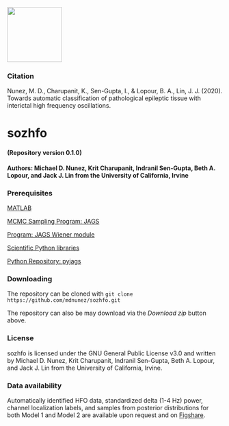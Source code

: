 <img src="./extra/Lopouratory.png" height="128"> 

### Citation

Nunez, M. D., Charupanit, K., Sen-Gupta, I., & Lopour, B. A., Lin, J. J. (2020).
Towards automatic classification of pathological epileptic tissue with interictal high frequency oscillations.




# sozhfo  
#### (Repository version 0.1.0)

**Authors: Michael D. Nunez, Krit Charupanit, Indranil Sen-Gupta, Beth A. Lopour, and Jack J. Lin from the University of California, Irvine**


### Prerequisites

[MATLAB](https://www.mathworks.com/)

[MCMC Sampling Program: JAGS](http://mcmc-jags.sourceforge.net/)

[Program: JAGS Wiener module](https://sourceforge.net/projects/jags-wiener/)

[Scientific Python libraries](https://www.continuum.io/downloads)

[Python Repository: pyjags](https://github.com/tmiasko/pyjags)


### Downloading

The repository can be cloned with `git clone https://github.com/mdnunez/sozhfo.git`

The repository can also be may download via the _Download zip_ button above.

### License

sozhfo is licensed under the GNU General Public License v3.0 and written by Michael D. Nunez, Krit Charupanit, Indranil Sen-Gupta, Beth A. Lopour, and Jack J. Lin from the University of California, Irvine.

### Data availability

Automatically identified HFO data, standardized delta (1-4 Hz) power, channel localization labels, and samples from posterior distributions for both Model 1 and Model 2 are available upon request and on [Figshare](https://doi.org/10.6084/m9.figshare.12385613).


